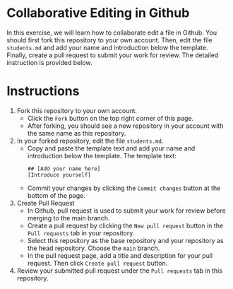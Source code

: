 # Collaborative Editing in Github
In this exercise, we will learn how to collaborate edit a file in Github. You should first fork this repository to your own account. Then, edit the file `students.md` and add your name and introduction below the template. Finally, create a pull request to submit your work for review. The detailed instruction is provided below.

# Instructions
1. Fork this repository to your own account. 
    - Click  the `Fork` button on the top right corner of this page. 
    - After forking, you should see a new repository in your account with the same name as this repository.
2. In your forked repository, edit the file `students.md`. 
    - Copy and paste the template text and add your name and introduction below the template. The template text:
        ```
        ## [Add your name here]
        [Introduce yourself]
        ```
    - Commit your changes by clicking the `Commit changes` button at the bottom of the page. 
3. Create Pull Request
    - In Github, pull request is used to submit your work for review before merging to the main branch. 
    -  Create a pull request by clicking the `New pull request` button in the `Pull requests` tab in your repository. 
    - Select this repository as the base repository and your repository as the head repository. Choose the `main` branch. 
    - In the pull request page, add a title and description for your pull request. Then click `Create pull request` button.
4. Review your submitted pull request under the `Pull requests` tab in this repository. 





